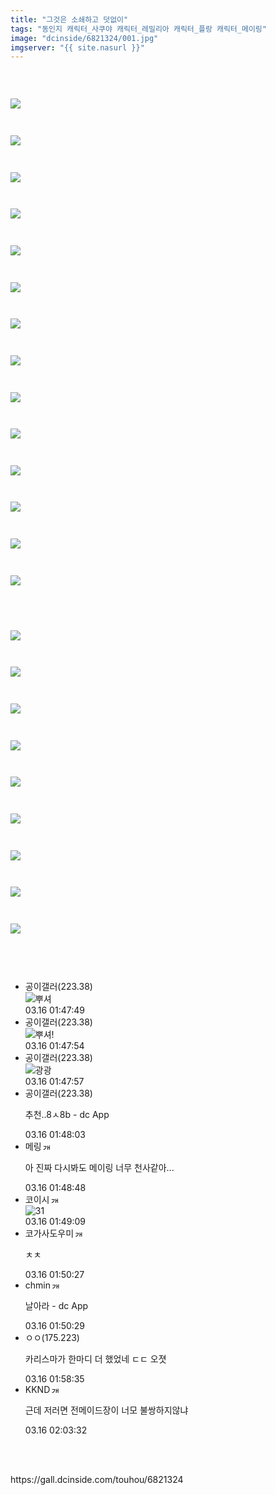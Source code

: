 ```yaml
---
title: "그것은 소쇄하고 덧없이"
tags: "동인지 캐릭터_사쿠야 캐릭터_레밀리아 캐릭터_플랑 캐릭터_메이링"
image: "dcinside/6821324/001.jpg"
imgserver: "{{ site.nasurl }}"
---
```

<div class="article">
<div style="overflow:hidden;">
<p><br/></p><p style="font-size: 13.3333px;"><img src="{{ site.nasurl }}/dcinside/6821324/001.jpg"/></p><p style="font-size: 13.3333px;"><br/></p><p style="font-size: 13.3333px;"><img src="{{ site.nasurl }}/dcinside/6821324/002.jpg"/></p><p style="font-size: 13.3333px;"><br/></p><p style="font-size: 13.3333px;"><img src="{{ site.nasurl }}/dcinside/6821324/003.jpg"/></p><p style="font-size: 13.3333px;"><br/></p><p style="font-size: 13.3333px;"><img src="{{ site.nasurl }}/dcinside/6821324/004.jpg"/></p><p style="font-size: 13.3333px;"><br/></p><p style="font-size: 13.3333px;"><img src="{{ site.nasurl }}/dcinside/6821324/005.jpg"/></p><p style="font-size: 13.3333px;"><br/></p><p style="font-size: 13.3333px;"><img src="{{ site.nasurl }}/dcinside/6821324/006.jpg"/></p><p style="font-size: 13.3333px;"><br/></p><p style="font-size: 13.3333px;"><img src="{{ site.nasurl }}/dcinside/6821324/007.jpg"/></p><p style="font-size: 13.3333px;"><br/></p><p style="font-size: 13.3333px;"><img src="{{ site.nasurl }}/dcinside/6821324/008.jpg"/></p><p style="font-size: 13.3333px;"><br/></p><p style="font-size: 13.3333px;"><img src="{{ site.nasurl }}/dcinside/6821324/009.jpg"/></p><p style="font-size: 13.3333px;"><br/></p><p style="font-size: 13.3333px;"><img src="{{ site.nasurl }}/dcinside/6821324/010.jpg"/></p><p style="font-size: 13.3333px;"><br/></p><p style="font-size: 13.3333px;"><img src="{{ site.nasurl }}/dcinside/6821324/011.jpg"/></p><p style="font-size: 13.3333px;"><br/></p><p style="font-size: 13.3333px;"><img src="{{ site.nasurl }}/dcinside/6821324/012.jpg"/></p><p style="font-size: 13.3333px;"><br/></p><p style="font-size: 13.3333px;"><img src="{{ site.nasurl }}/dcinside/6821324/013.jpg"/></p><p style="font-size: 13.3333px;"><br/></p><p style="font-size: 13.3333px;"><img src="{{ site.nasurl }}/dcinside/6821324/014.jpg"/></p><p style="font-size: 13.3333px;"><br/></p><p style="font-size: 13.3333px;"><br/></p><p style="font-size: 13.3333px;"><img src="{{ site.nasurl }}/dcinside/6821324/015.jpg"/></p><p style="font-size: 13.3333px;"><br/></p><p style="font-size: 13.3333px;"><img src="{{ site.nasurl }}/dcinside/6821324/016.jpg"/></p><p style="font-size: 13.3333px;"><br/></p><p style="font-size: 13.3333px;"><img src="{{ site.nasurl }}/dcinside/6821324/017.jpg"/></p><p style="font-size: 13.3333px;"><br/></p><p style="font-size: 13.3333px;"><img src="{{ site.nasurl }}/dcinside/6821324/018.jpg"/></p><p style="font-size: 13.3333px;"><br/></p><p style="font-size: 13.3333px;"><img src="{{ site.nasurl }}/dcinside/6821324/019.jpg"/></p><p style="font-size: 13.3333px;"><br/></p><p style="font-size: 13.3333px; text-align: left;"><img src="{{ site.nasurl }}/dcinside/6821324/020.jpg"/></p><p style="font-size: 13.3333px;"><br/></p><p style="font-size: 13.3333px; text-align: left;"><img src="{{ site.nasurl }}/dcinside/6821324/021.jpg"/></p><p style="font-size: 13.3333px;"><br/></p><p style="font-size: 13.3333px; text-align: left;"><img src="{{ site.nasurl }}/dcinside/6821324/022.jpg"/></p><p style="font-size: 13.3333px;"><br/></p><p style="font-size: 13.3333px; text-align: left;"><img src="{{ site.nasurl }}/dcinside/6821324/023.jpg"/></p><p style="font-size: 13.3333px;"><br/></p></div></div><br/>
<div class="comment"><ul class="cmt_list"><li class="ub-content" id="comment_li_16910994"><div class="cmt_info clear" data-article-no="6821324" data-no="16910994" data-rcnt="0"><div class="cmt_nickbox"><span class="gall_writer ub-writer" data-ip="223.38" data-nick="공이갤러" data-uid=""><span class="nickname">공이갤러<span class="ip">(223.38)</span></span></span></div><div class="clear cmt_txtbox btn_reply_write_all"><div class="comment_dccon clear"><div class="coment_dccon_img"><img alt="뿌셔" class="written_dccon" conalt="뿌셔" src="https://dcimg5.dcinside.com/dccon.php?no=62b5df2be09d3ca567b1c5bc12d46b394aa3b1058c6e4d0ca41648b65ceb246e13df9546348593b9b03a53cb28363e94746ccdd8268733d87a9837c6e3cdbd8dab5749" title="뿌셔"/></div><div class="coment_dccon_info clear dccon_over_box" onmouseout="dccon_btn_over(this);" onmouseover="dccon_btn_over(this);" style="display:none;"><span class="over_alt"></span><button class="btn_dccon_infoview div_package" data-type="comment" onclick="dccon_btn_click();" reqpath="/dccon" type="button">디시콘 보기</button></div></div></div><div class="fr clear"><span class="date_time">03.16 01:47:49</span></div></div></li><li class="ub-content" id="comment_li_16910995"><div class="cmt_info clear" data-article-no="6821324" data-no="16910995" data-rcnt="0"><div class="cmt_nickbox"><span class="gall_writer ub-writer" data-ip="223.38" data-nick="공이갤러" data-uid=""><span class="nickname">공이갤러<span class="ip">(223.38)</span></span></span></div><div class="clear cmt_txtbox btn_reply_write_all"><div class="comment_dccon clear"><div class="coment_dccon_img"><img alt="뿌셔!" class="written_dccon" conalt="뿌셔!" src="https://dcimg5.dcinside.com/dccon.php?no=62b5df2be09d3ca567b1c5bc12d46b394aa3b1058c6e4d0ca41648b65ceb246e13df9546348593b9b03a53cb2a363e94d9db0c94f2afb697e1b3a7490d11b821aa241586" title="뿌셔!"/></div><div class="coment_dccon_info clear dccon_over_box" onmouseout="dccon_btn_over(this);" onmouseover="dccon_btn_over(this);" style="display:none;"><span class="over_alt"></span><button class="btn_dccon_infoview div_package" data-type="comment" onclick="dccon_btn_click();" reqpath="/dccon" type="button">디시콘 보기</button></div></div></div><div class="fr clear"><span class="date_time">03.16 01:47:54</span></div></div></li><li class="ub-content" id="comment_li_16910996"><div class="cmt_info clear" data-article-no="6821324" data-no="16910996" data-rcnt="0"><div class="cmt_nickbox"><span class="gall_writer ub-writer" data-ip="223.38" data-nick="공이갤러" data-uid=""><span class="nickname">공이갤러<span class="ip">(223.38)</span></span></span></div><div class="clear cmt_txtbox btn_reply_write_all"><div class="comment_dccon clear"><div class="coment_dccon_img"><img alt="광광" class="written_dccon" conalt="광광" src="https://dcimg5.dcinside.com/dccon.php?no=62b5df2be09d3ca567b1c5bc12d46b394aa3b1058c6e4d0ca41648b65ceb246e13df9546348593b9b03a53cb2a363e94d9db0c94f2afb697e1b3a7490d11b823149f6b3b" title="광광"/></div><div class="coment_dccon_info clear dccon_over_box" onmouseout="dccon_btn_over(this);" onmouseover="dccon_btn_over(this);" style="display:none;"><span class="over_alt"></span><button class="btn_dccon_infoview div_package" data-type="comment" onclick="dccon_btn_click();" reqpath="/dccon" type="button">디시콘 보기</button></div></div></div><div class="fr clear"><span class="date_time">03.16 01:47:57</span></div></div></li><li class="ub-content" id="comment_li_16910997"><div class="cmt_info clear" data-article-no="6821324" data-no="16910997" data-rcnt="0"><div class="cmt_nickbox"><span class="gall_writer ub-writer" data-ip="223.38" data-nick="공이갤러" data-uid=""><span class="nickname">공이갤러<span class="ip">(223.38)</span></span></span></div><div class="clear cmt_txtbox btn_reply_write_all"><p class="usertxt ub-word">추천..8ㅅ8b  - dc App</p></div><div class="fr clear"><span class="date_time">03.16 01:48:03</span></div></div></li><li class="ub-content" id="comment_li_16911002"><div class="cmt_info clear" data-article-no="6821324" data-no="16911002" data-rcnt="0"><div class="cmt_nickbox"><span class="gall_writer ub-writer" data-ip="" data-nick="메링" data-uid="kocom"><span class="nickname in" title="메링">메링</span><a class="writer_nikcon"><img alt="갤로그로 이동합니다." border="0" height="11" onclick="window.open('//gallog.dcinside.com/kocom');" src="https://nstatic.dcinside.com/dc/w/images/nik.gif" style="margin-left:2px;cursor:pointer;" title="koc** : 갤로그로 이동합니다." width="12"/></a></span></div><div class="clear cmt_txtbox btn_reply_write_all"><p class="usertxt ub-word">아 진짜 다시봐도 메이링 너무 천사같아...</p></div><div class="fr clear"><span class="date_time">03.16 01:48:48</span></div></div></li><li class="ub-content" id="comment_li_16911004"><div class="cmt_info clear" data-article-no="6821324" data-no="16911004" data-rcnt="0"><div class="cmt_nickbox"><span class="gall_writer ub-writer" data-ip="" data-nick="코이시" data-uid="jidaego"><span class="nickname in" title="코이시">코이시</span><a class="writer_nikcon"><img alt="갤로그로 이동합니다." border="0" height="11" onclick="window.open('//gallog.dcinside.com/jidaego');" src="https://nstatic.dcinside.com/dc/w/images/fix_nik.gif" style="margin-left:2px;cursor:pointer;" title="jidae** : 갤로그로 이동합니다." width="12"/></a></span></div><div class="clear cmt_txtbox btn_reply_write_all"><div class="comment_dccon clear"><div class="coment_dccon_img"><img alt="31" class="written_dccon" conalt="31" src="https://dcimg5.dcinside.com/dccon.php?no=62b5df2be09d3ca567b1c5bc12d46b394aa3b1058c6e4d0ca41648b65ce2206e8abbf0a0c3e94443843ef2507213c5b759589df253278e39fbd955e7d914ba1311e826a6b851" title="31"/></div><div class="coment_dccon_info clear dccon_over_box" onmouseout="dccon_btn_over(this);" onmouseover="dccon_btn_over(this);" style="display:none;"><span class="over_alt"></span><button class="btn_dccon_infoview div_package" data-type="comment" onclick="dccon_btn_click();" reqpath="/dccon" type="button">디시콘 보기</button></div></div></div><div class="fr clear"><span class="date_time">03.16 01:49:09</span></div></div></li><li class="ub-content" id="comment_li_16911005"><div class="cmt_info clear" data-article-no="6821324" data-no="16911005" data-rcnt="0"><div class="cmt_nickbox"><span class="gall_writer ub-writer" data-ip="" data-nick="코가사도우미" data-uid="umbre114"><span class="nickname in" title="코가사도우미">코가사도우미</span><a class="writer_nikcon"><img alt="갤로그로 이동합니다." border="0" height="11" onclick="window.open('//gallog.dcinside.com/umbre114');" src="https://nstatic.dcinside.com/dc/w/images/fix_nik.gif" style="margin-left:2px;cursor:pointer;" title="umbre1** : 갤로그로 이동합니다." width="12"/></a></span></div><div class="clear cmt_txtbox btn_reply_write_all"><p class="usertxt ub-word">ㅊㅊ</p></div><div class="fr clear"><span class="date_time">03.16 01:50:27</span></div></div></li><li class="ub-content" id="comment_li_16911006"><div class="cmt_info clear" data-article-no="6821324" data-no="16911006" data-rcnt="0"><div class="cmt_nickbox"><span class="gall_writer ub-writer" data-ip="" data-nick="chmin" data-uid="ub40min"><span class="nickname in" title="chmin">chmin</span><a class="writer_nikcon"><img alt="갤로그로 이동합니다." border="0" height="11" onclick="window.open('//gallog.dcinside.com/ub40min');" src="https://nstatic.dcinside.com/dc/w/images/nik.gif" style="margin-left:2px;cursor:pointer;" title="ub40m** : 갤로그로 이동합니다." width="12"/></a></span></div><div class="clear cmt_txtbox btn_reply_write_all"><p class="usertxt ub-word">날아라  - dc App</p></div><div class="fr clear"><span class="date_time">03.16 01:50:29</span></div></div></li><li class="ub-content" id="comment_li_16911033"><div class="cmt_info clear" data-article-no="6821324" data-no="16911033" data-rcnt="0"><div class="cmt_nickbox"><span class="gall_writer ub-writer" data-ip="175.223" data-nick="ㅇㅇ" data-uid=""><span class="nickname">ㅇㅇ<span class="ip">(175.223)</span></span></span></div><div class="clear cmt_txtbox btn_reply_write_all"><p class="usertxt ub-word">카리스마가 한마디 더 했었네 ㄷㄷ 오졋</p></div><div class="fr clear"><span class="date_time">03.16 01:58:35</span></div></div></li><li class="ub-content" id="comment_li_16911042"><div class="cmt_info clear" data-article-no="6821324" data-no="16911042" data-rcnt="0"><div class="cmt_nickbox"><span class="gall_writer ub-writer" data-ip="" data-nick="KKND" data-uid="nakodang"><span class="nickname in" title="KKND">KKND</span><a class="writer_nikcon"><img alt="갤로그로 이동합니다." border="0" height="11" onclick="window.open('//gallog.dcinside.com/nakodang');" src="https://nstatic.dcinside.com/dc/w/images/fix_nik.gif" style="margin-left:2px;cursor:pointer;" title="nakoda** : 갤로그로 이동합니다." width="12"/></a></span></div><div class="clear cmt_txtbox btn_reply_write_all"><p class="usertxt ub-word">근데 저러면 전메이드장이 너모 불쌍하지않냐</p></div><div class="fr clear"><span class="date_time">03.16 02:03:32</span></div></div></li></ul></div><br/>

<br/>
<p id="refer">https://gall.dcinside.com/touhou/6821324</p>
<br/>
